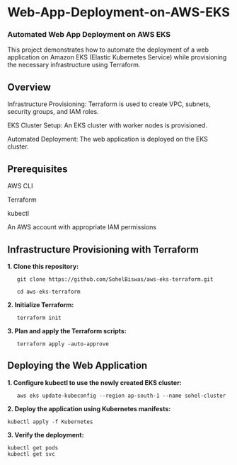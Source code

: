 # Web-App-Deployment-on-AWS-EKS
### Automated Web App Deployment on AWS EKS

This project demonstrates how to automate the deployment of a web application on Amazon EKS (Elastic Kubernetes Service) while provisioning the necessary infrastructure using Terraform.


## Overview

Infrastructure Provisioning: Terraform is used to create VPC, subnets, security groups, and IAM roles.

EKS Cluster Setup: An EKS cluster with worker nodes is provisioned.

Automated Deployment: The web application is deployed on the EKS cluster.


## Prerequisites

AWS CLI

Terraform

kubectl

An AWS account with appropriate IAM permissions



## Infrastructure Provisioning with Terraform

**1. Clone this repository:**
```   
   git clone https://github.com/SohelBiswas/aws-eks-terraform.git
   
   cd aws-eks-terraform
```
**2. Initialize Terraform:**
```
   terraform init
```
**3. Plan and apply the Terraform scripts:**
```
   terraform apply -auto-approve
```


## Deploying the Web Application

**1. Configure kubectl to use the newly created EKS cluster:**
```
   aws eks update-kubeconfig --region ap-south-1 --name sohel-cluster
```

**2. Deploy the application using Kubernetes manifests:**
```
kubectl apply -f Kubernetes
```

**3. Verify the deployment:**
```
kubectl get pods
kubectl get svc
```
